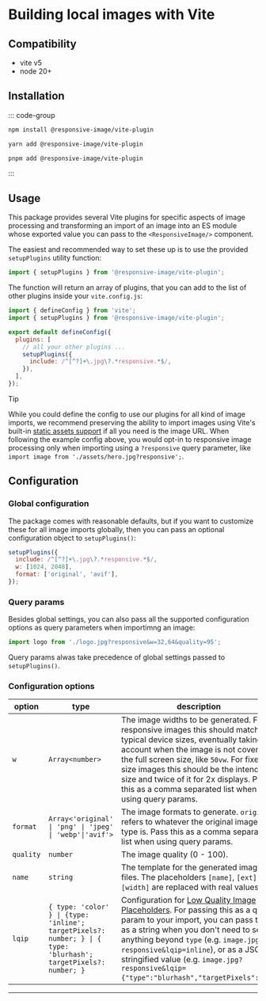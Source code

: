 # Building local images with Vite

## Compatibility

- vite v5
- node 20+

## Installation

::: code-group

```bash [npm]
npm install @responsive-image/vite-plugin
```

```bash [yarn]
yarn add @responsive-image/vite-plugin
```

```bash [pnpm]
pnpm add @responsive-image/vite-plugin
```

:::

## Usage

This package provides several Vite plugins for specific aspects of image processing and transforming an import of an image into an ES module whose exported value you can pass to the `<ResponsiveImage/>` component.

The easiest and recommended way to set these up is to use the provided `setupPlugins` utility function:

```js
import { setupPlugins } from '@responsive-image/vite-plugin';
```

The function will return an array of plugins, that you can add to the list of other plugins inside your `vite.config.js`:

```js
import { defineConfig } from 'vite';
import { setupPlugins } from '@responsive-image/vite-plugin';

export default defineConfig({
  plugins: [
    // all your other plugins ...
    setupPlugins({
      include: /^[^?]+\.jpg\?.*responsive.*$/,
    }),
  ],
});
```

> [!TIP]
> While you could define the config to use our plugins for all kind of image imports, we recommend preserving the ability to import images using Vite's built-in [static assets support](https://vitejs.dev/guide/assets.html) if all you need is the image URL. When following the example config above, you would opt-in to responsive image processing only when importing using a `?responsive` query parameter, like `import image from './assets/hero.jpg?responsive';`.

## Configuration

### Global configuration

The package comes with reasonable defaults, but if you want to customize these for all image imports globally, then you can pass an optional configuration object to `setupPlugins()`:

```js
setupPlugins({
  include: /^[^?]+\.jpg\?.*responsive.*$/,
  w: [1024, 2048],
  format: ['original', 'avif'],
});
```

### Query params

Besides global settings, you can also pass all the supported configuration options as query parameters when importimng an image:

```js
import logo from './logo.jpg?responsive&w=32,64&quality=95';
```

Query params alwas take precedence of global settings passed to `setupPlugins()`.

### Configuration options

| option    | type                                                                                                             | description                                                                                                                                                                                                                                                                                                                                                 | default                                       |
| --------- | ---------------------------------------------------------------------------------------------------------------- | ----------------------------------------------------------------------------------------------------------------------------------------------------------------------------------------------------------------------------------------------------------------------------------------------------------------------------------------------------------- | --------------------------------------------- |
| `w`       | `Array<number>`                                                                                                  | The image widths to be generated. For responsive images this should match the typical device sizes, eventually taking account when the image is not covering the full screen size, like `50vw`. For fixed size images this should be the intended size and twice of it for 2x displays. Pass this as a comma separated list when using query params.        | `640, 750, 828, 1080, 1200, 1920, 2048, 3840` |
| `format`  | `Array<'original' \| 'png' \| 'jpeg' \| 'webp'\|'avif'>`                                                         | The image formats to generate. `original` refers to whatever the original image's type is. Pass this as a comma separated list when using query params.                                                                                                                                                                                                     | `['original', 'webp']`                        |
| `quality` | `number`                                                                                                         | The image quality (0 - 100).                                                                                                                                                                                                                                                                                                                                | 80                                            |
| `name`    | `string`                                                                                                         | The template for the generated image files. The placeholders `[name]`, `[ext]` and `[width]` are replaced with real values.                                                                                                                                                                                                                                 | [name]-[width]w.[ext]                         |
| `lqip`    | `{ type: 'color' } \| {type: 'inline'; targetPixels?: number; } \| { type: 'blurhash'; targetPixels?: number; }` | Configuration for [Low Quality Image Placeholders](../usage/lqip.md). For passing this as a query param to your import, you can pass this as a string when you don't need to set anything beyond `type` (e.g. `image.jpg?responsive&lqip=inline`), or as a JSON stringified value (e.g. `image.jpg?responsive&lqip={"type":"blurhash","targetPixels":16}`). |

---
